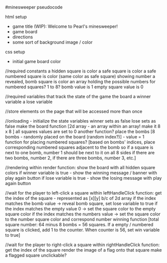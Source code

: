 #minesweeper pseudocode

html setup
- game title (WIP): Welcome to Pearl's minesweeper!
- game board 
- directions
- some sort of background image / color 

css setup
- initial game board color

//required constants
a hidden square is <blank> color
a safe square is <some> color
a safe numbered square is <some> color (same color as safe square) showing <some> number 
a revealed, bomb square is <some other> color
an array holding the possible numbers for numbered squares? 1 to 8?
bomb value is 1
empty square value is 0

//required variables that track the state of the game
the board 
a winner variable 
a lose variable

//store elements on the page that will be accessed more than once

//onloading - initialize the state variables
winner sets as false
lose sets as false
make the board function [2d array - an array within an array! make it 8 x 8 ]
    all squares values are set to 0
    another function? place the bombs [8 bombs - randomly placed on the board (random index?)] - value = 1
    function for placing numbered squares? [based on bombs' indices, place corresponding numbered squares adjacent to the bomb
  so if a square is next to one bomb, number 1 should be next to it on all 8 sides
  if there are two bombs, number 2, if there are three bombs, number 3, etc.]

//rendering
within render function:
show the board with all hidden square colors
if winner variable is true - show the winning message / banner with play again button
if lose variable is true - show the losing message with play again button

//wait for the player to left-click a square
within leftHandleClick function:
get the index of the square - represented as [x][y] b/c of 2d array
if the index matches the bomb value -> reveal bomb square, set lose variable to true
if the index matches the empty value 0 -> set the square color to the empty square color
if the index matches the numbers value -> set the square color to the number square color and correspond number
winning function [total square number: 64 minus 8 bombs = 56 squares. If a empty / numbered square is clicked, add 1 to the counter. 
When counter is 56, set win variable to true]


//wait for the player to right-click a square
within rightHandleClick function:
get the index of the square
render the image of a flag onto that square
make a flagged square unclickable? 
  



